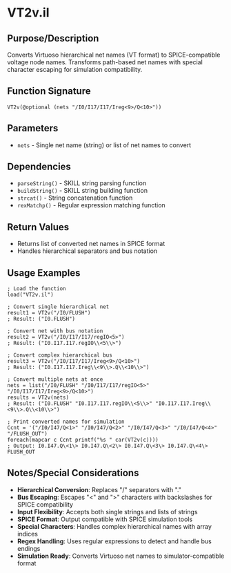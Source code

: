 # VT2v.il

## Purpose/Description
Converts Virtuoso hierarchical net names (VT format) to SPICE-compatible voltage node names. Transforms path-based net names with special character escaping for simulation compatibility.

## Function Signature
```skill
VT2v(@optional (nets "/I0/I17/I17/Ireg<9>/Q<10>"))
```

## Parameters
- `nets` - Single net name (string) or list of net names to convert

## Dependencies
- `parseString()` - SKILL string parsing function
- `buildString()` - SKILL string building function
- `strcat()` - String concatenation function
- `rexMatchp()` - Regular expression matching function

## Return Values
- Returns list of converted net names in SPICE format
- Handles hierarchical separators and bus notation

## Usage Examples
```skill
; Load the function
load("VT2v.il")

; Convert single hierarchical net
result1 = VT2v("/I0/FLUSH")
; Result: ("I0.FLUSH")

; Convert net with bus notation
result2 = VT2v("/I0/I17/I17/regIO<5>")
; Result: ("I0.I17.I17.regIO\\<5\\>")

; Convert complex hierarchical bus
result3 = VT2v("/I0/I17/I17/Ireg<9>/Q<10>")
; Result: ("I0.I17.I17.Ireg\\<9\\>.Q\\<10\\>")

; Convert multiple nets at once
nets = list("/I0/FLUSH" "/I0/I17/I17/regIO<5>" "/I0/I17/I17/Ireg<9>/Q<10>")
results = VT2v(nets)
; Result: ("I0.FLUSH" "I0.I17.I17.regIO\\<5\\>" "I0.I17.I17.Ireg\\<9\\>.Q\\<10\\>")

; Print converted names for simulation
Ccnt = '("/I0/I47/Q<1>" "/I0/I47/Q<2>" "/I0/I47/Q<3>" "/I0/I47/Q<4>" "/FLUSH_OUT")
foreach(mapcar c Ccnt printf("%s " car(VT2v(c))))
; Output: I0.I47.Q\<1\> I0.I47.Q\<2\> I0.I47.Q\<3\> I0.I47.Q\<4\> FLUSH_OUT
```

## Notes/Special Considerations
- **Hierarchical Conversion**: Replaces "/" separators with "."
- **Bus Escaping**: Escapes "<" and ">" characters with backslashes for SPICE compatibility
- **Input Flexibility**: Accepts both single strings and lists of strings
- **SPICE Format**: Output compatible with SPICE simulation tools
- **Special Characters**: Handles complex hierarchical names with array indices
- **Regex Handling**: Uses regular expressions to detect and handle bus endings
- **Simulation Ready**: Converts Virtuoso net names to simulator-compatible format
